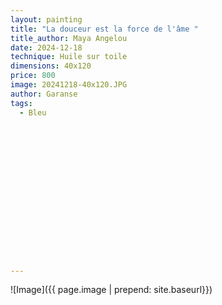 ```yaml
---
layout: painting
title: "La douceur est la force de l'âme " 
title_author: Maya Angelou 		                                                  
date: 2024-12-18
technique: Huile sur toile 
dimensions: 40x120
price: 800
image: 20241218-40x120.JPG 
author: Garanse
tags:
  - Bleu
  
  
  
  
  
  
  
  
  
  
  
  
  
  
  
  
---
```

![Image]({{ page.image | prepend: site.baseurl}})

